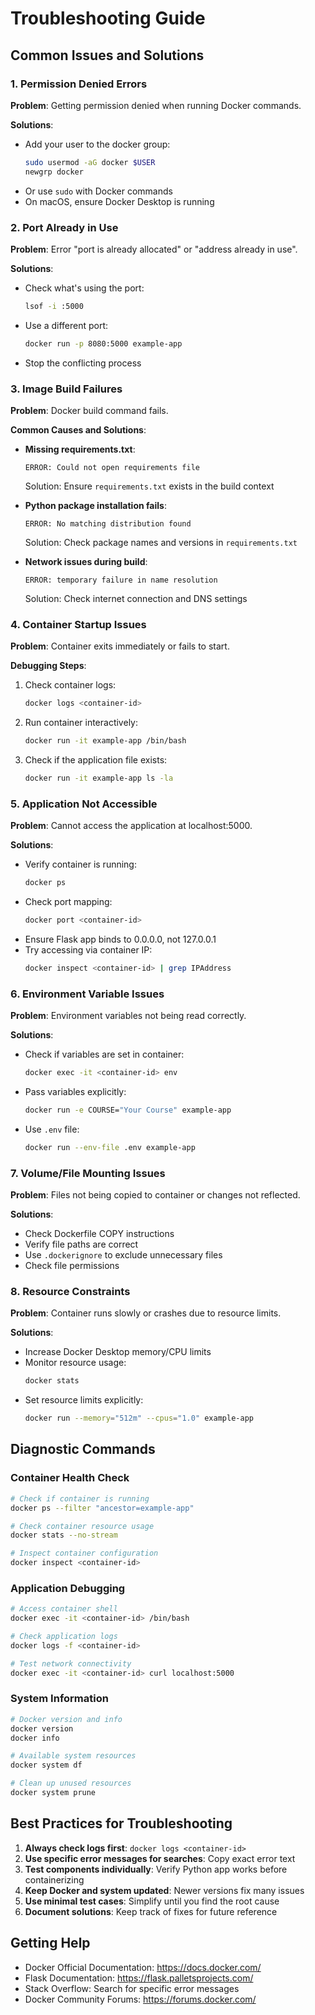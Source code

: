# Troubleshooting Guide

## Common Issues and Solutions

### 1. Permission Denied Errors

**Problem**: Getting permission denied when running Docker commands.

**Solutions**:
- Add your user to the docker group:
  ```bash
  sudo usermod -aG docker $USER
  newgrp docker
  ```
- Or use `sudo` with Docker commands
- On macOS, ensure Docker Desktop is running

### 2. Port Already in Use

**Problem**: Error "port is already allocated" or "address already in use".

**Solutions**:
- Check what's using the port:
  ```bash
  lsof -i :5000
  ```
- Use a different port:
  ```bash
  docker run -p 8080:5000 example-app
  ```
- Stop the conflicting process

### 3. Image Build Failures

**Problem**: Docker build command fails.

**Common Causes and Solutions**:

- **Missing requirements.txt**:
  ```
  ERROR: Could not open requirements file
  ```
  Solution: Ensure `requirements.txt` exists in the build context

- **Python package installation fails**:
  ```
  ERROR: No matching distribution found
  ```
  Solution: Check package names and versions in `requirements.txt`

- **Network issues during build**:
  ```
  ERROR: temporary failure in name resolution
  ```
  Solution: Check internet connection and DNS settings

### 4. Container Startup Issues

**Problem**: Container exits immediately or fails to start.

**Debugging Steps**:
1. Check container logs:
   ```bash
   docker logs <container-id>
   ```

2. Run container interactively:
   ```bash
   docker run -it example-app /bin/bash
   ```

3. Check if the application file exists:
   ```bash
   docker run -it example-app ls -la
   ```

### 5. Application Not Accessible

**Problem**: Cannot access the application at localhost:5000.

**Solutions**:
- Verify container is running:
  ```bash
  docker ps
  ```
- Check port mapping:
  ```bash
  docker port <container-id>
  ```
- Ensure Flask app binds to 0.0.0.0, not 127.0.0.1
- Try accessing via container IP:
  ```bash
  docker inspect <container-id> | grep IPAddress
  ```

### 6. Environment Variable Issues

**Problem**: Environment variables not being read correctly.

**Solutions**:
- Check if variables are set in container:
  ```bash
  docker exec -it <container-id> env
  ```
- Pass variables explicitly:
  ```bash
  docker run -e COURSE="Your Course" example-app
  ```
- Use `.env` file:
  ```bash
  docker run --env-file .env example-app
  ```

### 7. Volume/File Mounting Issues

**Problem**: Files not being copied to container or changes not reflected.

**Solutions**:
- Check Dockerfile COPY instructions
- Verify file paths are correct
- Use `.dockerignore` to exclude unnecessary files
- Check file permissions

### 8. Resource Constraints

**Problem**: Container runs slowly or crashes due to resource limits.

**Solutions**:
- Increase Docker Desktop memory/CPU limits
- Monitor resource usage:
  ```bash
  docker stats
  ```
- Set resource limits explicitly:
  ```bash
  docker run --memory="512m" --cpus="1.0" example-app
  ```

## Diagnostic Commands

### Container Health Check
```bash
# Check if container is running
docker ps --filter "ancestor=example-app"

# Check container resource usage
docker stats --no-stream

# Inspect container configuration
docker inspect <container-id>
```

### Application Debugging
```bash
# Access container shell
docker exec -it <container-id> /bin/bash

# Check application logs
docker logs -f <container-id>

# Test network connectivity
docker exec -it <container-id> curl localhost:5000
```

### System Information
```bash
# Docker version and info
docker version
docker info

# Available system resources
docker system df

# Clean up unused resources
docker system prune
```

## Best Practices for Troubleshooting

1. **Always check logs first**: `docker logs <container-id>`
2. **Use specific error messages for searches**: Copy exact error text
3. **Test components individually**: Verify Python app works before containerizing
4. **Keep Docker and system updated**: Newer versions fix many issues
5. **Use minimal test cases**: Simplify until you find the root cause
6. **Document solutions**: Keep track of fixes for future reference

## Getting Help

- Docker Official Documentation: https://docs.docker.com/
- Flask Documentation: https://flask.palletsprojects.com/
- Stack Overflow: Search for specific error messages
- Docker Community Forums: https://forums.docker.com/
